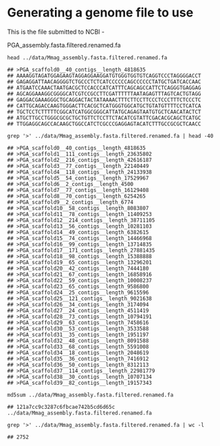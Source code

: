 # Generating a genome file to use

This is the file submitted to NCBI -

PGA\_assembly.fasta.filtered.renamed.fa

    head ../data/Mmag_assembly.fasta.filtered.renamed.fa

    ## >PGA_scaffold0__40_contigs__length_4818635
    ## AAAAGGTAGATGGAGAAGTAGGAGGAAGGATGTGGGTGGTGTCAGGTCCCTAGGGGACCT
    ## GAGAGGATTAACAGGGGTCTGCCCTCTCATCCCCCCAGCCCCCCTATGCTGATCACCAAC
    ## ATGAATCCAAACTAATGACGCTCCACCCATCATTTCAGCAGCCATTCTCAGGGTGAGGAG
    ## AGCAGGAAAGGCGGGGCATCGTCCGCCTTCGATTTTTTAATAGAGTTTAGTCACTGTAGG
    ## GAGGACGAAAGGGCTGCAGGACTACTATAAAACTTTCTTCCTTCCCTCCCTTTCTCCCTC
    ## CATTGCAGACCAAGTGGGACTTCACGCTCATGGGTGGCATGCTGTATGTTTTCCTCATCA
    ## TGCTCCTCTTTTTCGGCATCATGGCGGGCATTATGCAGAGTAATGTGCTCAACATACTCT
    ## ATGCTTGCCTGGGCGCGCTGCTGTTCTCCTTCTACATCGTATTCGACACGCAGCTCATGC
    ## TTGGAGGCAGCCACAAGCTGGCCATCTCGCCCGAGGAGTACATCTTTGCCGCGCTCAACC

    grep '>' ../data/Mmag_assembly.fasta.filtered.renamed.fa | head -40

    ## >PGA_scaffold0__40_contigs__length_4818635
    ## >PGA_scaffold1__111_contigs__length_23635802
    ## >PGA_scaffold2__216_contigs__length_42616187
    ## >PGA_scaffold3__77_contigs__length_22140449
    ## >PGA_scaffold4__118_contigs__length_24133938
    ## >PGA_scaffold5__54_contigs__length_17529967
    ## >PGA_scaffold6__2_contigs__length_4500
    ## >PGA_scaffold7__77_contigs__length_16129408
    ## >PGA_scaffold8__70_contigs__length_6254265
    ## >PGA_scaffold9__2_contigs__length_6774
    ## >PGA_scaffold10__58_contigs__length_8083807
    ## >PGA_scaffold11__78_contigs__length_11409253
    ## >PGA_scaffold12__214_contigs__length_38711105
    ## >PGA_scaffold13__56_contigs__length_10281103
    ## >PGA_scaffold14__49_contigs__length_6382615
    ## >PGA_scaffold15__74_contigs__length_14466968
    ## >PGA_scaffold16__99_contigs__length_13714835
    ## >PGA_scaffold17__171_contigs__length_27881435
    ## >PGA_scaffold18__98_contigs__length_15388888
    ## >PGA_scaffold19__65_contigs__length_13296201
    ## >PGA_scaffold20__42_contigs__length_7444180
    ## >PGA_scaffold21__67_contigs__length_16858916
    ## >PGA_scaffold22__59_contigs__length_10008237
    ## >PGA_scaffold23__65_contigs__length_9586800
    ## >PGA_scaffold24__25_contigs__length_9615596
    ## >PGA_scaffold25__121_contigs__length_9021638
    ## >PGA_scaffold26__34_contigs__length_3174094
    ## >PGA_scaffold27__24_contigs__length_4511419
    ## >PGA_scaffold28__73_contigs__length_10794191
    ## >PGA_scaffold29__63_contigs__length_7458616
    ## >PGA_scaffold30__53_contigs__length_3533588
    ## >PGA_scaffold31__35_contigs__length_1951197
    ## >PGA_scaffold32__48_contigs__length_8091588
    ## >PGA_scaffold33__68_contigs__length_5591008
    ## >PGA_scaffold34__18_contigs__length_2048619
    ## >PGA_scaffold35__36_contigs__length_7416912
    ## >PGA_scaffold36__50_contigs__length_8312113
    ## >PGA_scaffold37__114_contigs__length_22981779
    ## >PGA_scaffold38__30_contigs__length_10707134
    ## >PGA_scaffold39__82_contigs__length_19157343

    md5sum ../data/Mmag_assembly.fasta.filtered.renamed.fa

    ## 121a7cc9c3287c6fbcae742b5cd6d65c  ../data/Mmag_assembly.fasta.filtered.renamed.fa

    grep '>' ../data/Mmag_assembly.fasta.filtered.renamed.fa | wc -l

    ## 2752
